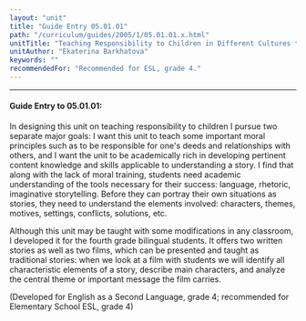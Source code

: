 ```yaml
---
layout: "unit"
title: "Guide Entry 05.01.01"
path: "/curriculum/guides/2005/1/05.01.01.x.html"
unitTitle: "Teaching Responsibility to Children in Different Cultures through Film and Literature Stories"
unitAuthor: "Ekaterina Barkhatova"
keywords: ""
recommendedFor: "Recommended for ESL, grade 4."
---
```

<body>
<hr/>
<h4>
Guide Entry to 05.01.01:
</h4>
<p>
In designing this unit on teaching responsibility to children I pursue two separate major goals: I want this unit to teach some important moral principles such as to be responsible for one's deeds and relationships with others, and I want the unit to be academically rich in developing pertinent content knowledge and skills applicable to understanding a story. I find that along with the lack of moral training, students need academic understanding of the tools necessary for their success: language, rhetoric, imaginative storytelling. Before they can portray their own situations as stories, they need to understand the elements involved: characters, themes, motives, settings, conflicts, solutions, etc.
</p>
<p>
Although this unit may be taught with some modifications in any classroom, I developed it for the fourth grade bilingual students. It offers two written stories as well as two films, which can be presented and taught as traditional stories: when we look at a film with students we will identify all characteristic elements of a story, describe main characters, and analyze the central theme or important message the film carries.
</p>
<p>
(Developed for English as a Second Language, grade 4; recommended for Elementary School
ESL, grade 4)
</p>
</body>
